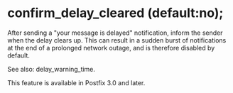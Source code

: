 # confirm_delay_cleared (default:no); 

 After sending a "your message is delayed" notification, inform
the sender when the delay clears up. This can result in a sudden
burst of notifications at the end of a prolonged network outage,
and is therefore disabled by default. 

 See also: delay_warning_time. 

 This feature is available in Postfix 3.0 and later. 


